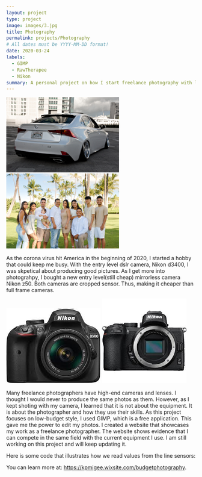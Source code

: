 ```yaml
---
layout: project
type: project
image: images/3.jpg
title: Photography
permalink: projects/Photography
# All dates must be YYYY-MM-DD format!
date: 2020-03-24
labels:
  - GIMP
  - RawTherapee
  - Nikon
summary: A personal project on how I start freelance photography with low-budget equipment.
---
```


<div class="ui small rounded images">
  <img class="ui image" src="../images/car.JPG">
  <img class="ui image" src="../images/fam.JPG">
</div>

  As the corona virus hit America in the beginning of 2020, I started a hobby that could keep me busy.  With the entry level dslr camera, Nikon d3400, I was skpetical about producing good pictures. As I get more into photograhpy, I bought a new entry level(still cheap) mirrorless camera Nikon z50. Both cameras are cropped sensor. Thus, making it cheaper than full frame cameras.
  
  <div class="ui small rounded images">
  <img class="ui image" src="../images/nikon d.jfif">
  <img class="ui image" src="../images/nikon z.jfif">
</div>
  

  Many freelance photographers have high-end cameras and lenses. I thought I would never to produce the same photos as them. However, as I kept shoting with my camera, I learned that it is not about the equipment. It is about the photographer and how they use their skills. As this project focuses on low-budget style, I used GIMP, which is a free application. This gave me the power to edit my photos. I created a website that showcases my work as a freelance photographer. The website shows evidence that I can compete in the same field with the current equipment I use. I am still working on this project and will keep updating it.
  
 
Here is some code that illustrates how we read values from the line sensors:



You can learn more at: https://kpmigee.wixsite.com/budgetphotography.




